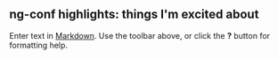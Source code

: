 ## ng-conf highlights: things I'm excited about

Enter text in [Markdown](http://daringfireball.net/projects/markdown/). Use the toolbar above, or click the **?** button for formatting help.
